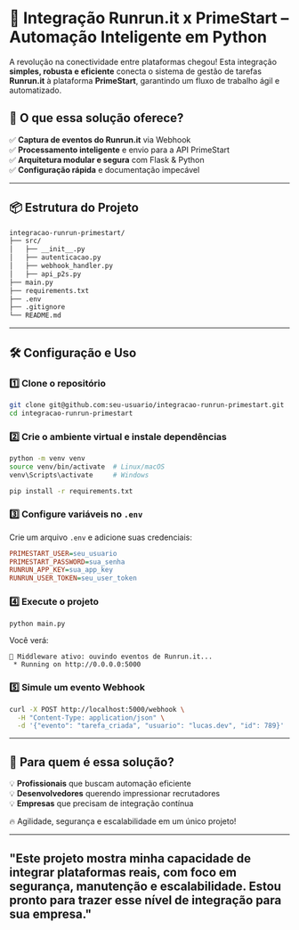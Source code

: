 # 🚀 Integração Runrun.it x PrimeStart – Automação Inteligente em Python  

A revolução na conectividade entre plataformas chegou! Esta integração **simples, robusta e eficiente** conecta o sistema de gestão de tarefas **Runrun.it** à plataforma **PrimeStart**, garantindo um fluxo de trabalho ágil e automatizado.  

## 🔗 O que essa solução oferece?  
✅ **Captura de eventos do Runrun.it** via Webhook  
✅ **Processamento inteligente** e envio para a API PrimeStart  
✅ **Arquitetura modular e segura** com Flask & Python  
✅ **Configuração rápida** e documentação impecável  

---

## 📦 Estrutura do Projeto  
```bash
integracao-runrun-primestart/
├── src/
│   ├── __init__.py
│   ├── autenticacao.py
│   ├── webhook_handler.py
│   ├── api_p2s.py
├── main.py
├── requirements.txt
├── .env
├── .gitignore
└── README.md
```

---

## 🛠️ Configuração e Uso  

### 1️⃣ **Clone o repositório**  
```sh
git clone git@github.com:seu-usuario/integracao-runrun-primestart.git
cd integracao-runrun-primestart
```

### 2️⃣ **Crie o ambiente virtual e instale dependências**  
```sh
python -m venv venv
source venv/bin/activate  # Linux/macOS
venv\Scripts\activate     # Windows

pip install -r requirements.txt
```

### 3️⃣ **Configure variáveis no `.env`**  
Crie um arquivo `.env` e adicione suas credenciais:  
```ini
PRIMESTART_USER=seu_usuario
PRIMESTART_PASSWORD=sua_senha
RUNRUN_APP_KEY=sua_app_key
RUNRUN_USER_TOKEN=seu_user_token
```

### 4️⃣ **Execute o projeto**  
```sh
python main.py
```
Você verá:  
```
🚀 Middleware ativo: ouvindo eventos de Runrun.it...
 * Running on http://0.0.0.0:5000
```

### 5️⃣ **Simule um evento Webhook**  
```sh
curl -X POST http://localhost:5000/webhook \
  -H "Content-Type: application/json" \
  -d '{"evento": "tarefa_criada", "usuario": "lucas.dev", "id": 789}'
```

---

## 🎯 Para quem é essa solução?  
💡 **Profissionais** que buscam automação eficiente  
💡 **Desenvolvedores** querendo impressionar recrutadores  
💡 **Empresas** que precisam de integração contínua  

🔥 Agilidade, segurança e escalabilidade em um único projeto!  

---

## "Este projeto mostra minha capacidade de integrar plataformas reais, com foco em segurança, manutenção e escalabilidade. Estou pronto para trazer esse nível de integração para sua empresa." 
